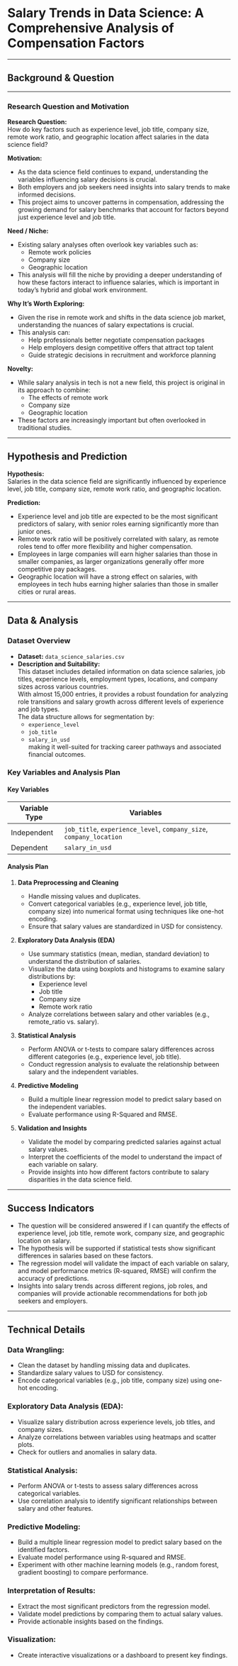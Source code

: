 # **Salary Trends in Data Science: A Comprehensive Analysis of Compensation Factors**
---
## Background & Question
---
### Research Question and Motivation

**Research Question:**  
How do key factors such as experience level, job title, company size, remote work ratio, and geographic location affect salaries in the data science field?

**Motivation:**
- As the data science field continues to expand, understanding the variables influencing salary decisions is crucial.
- Both employers and job seekers need insights into salary trends to make informed decisions.
- This project aims to uncover patterns in compensation, addressing the growing demand for salary benchmarks that account for factors beyond just experience level and job title.

**Need / Niche:**
- Existing salary analyses often overlook key variables such as:
  - Remote work policies  
  - Company size  
  - Geographic location  
- This analysis will fill the niche by providing a deeper understanding of how these factors interact to influence salaries, which is important in today’s hybrid and global work environment.

**Why It’s Worth Exploring:**
- Given the rise in remote work and shifts in the data science job market, understanding the nuances of salary expectations is crucial.
- This analysis can:
  - Help professionals better negotiate compensation packages  
  - Help employers design competitive offers that attract top talent  
  - Guide strategic decisions in recruitment and workforce planning  

**Novelty:**
- While salary analysis in tech is not a new field, this project is original in its approach to combine:
  - The effects of remote work  
  - Company size  
  - Geographic location  
- These factors are increasingly important but often overlooked in traditional studies.

---
## Hypothesis and Prediction

**Hypothesis:**  
Salaries in the data science field are significantly influenced by experience level, job title, company size, remote work ratio, and geographic location.

**Prediction:**
- Experience level and job title are expected to be the most significant predictors of salary, with senior roles earning significantly more than junior ones.
- Remote work ratio will be positively correlated with salary, as remote roles tend to offer more flexibility and higher compensation.
- Employees in large companies will earn higher salaries than those in smaller companies, as larger organizations generally offer more competitive pay packages.
- Geographic location will have a strong effect on salaries, with employees in tech hubs earning higher salaries than those in smaller cities or rural areas.

---

## Data & Analysis

### Dataset Overview

- **Dataset:** `data_science_salaries.csv`  
- **Description and Suitability:**  
  This dataset includes detailed information on data science salaries, job titles, experience levels, employment types, locations, and company sizes across various countries.  
  With almost 15,000 entries, it provides a robust foundation for analyzing role transitions and salary growth across different levels of experience and job types.  
  The data structure allows for segmentation by:
  - `experience_level`
  - `job_title`
  - `salary_in_usd`  
  making it well-suited for tracking career pathways and associated financial outcomes.

### Key Variables and Analysis Plan

#### Key Variables

| Variable Type       | Variables                                                                 |
|---------------------|---------------------------------------------------------------------------|
| Independent         | `job_title`, `experience_level`, `company_size`, `company_location`       |
| Dependent           | `salary_in_usd`                                                           |

#### Analysis Plan

1. **Data Preprocessing and Cleaning**
   - Handle missing values and duplicates.
   - Convert categorical variables (e.g., experience level, job title, company size) into numerical format using techniques like one-hot encoding.
   - Ensure that salary values are standardized in USD for consistency.

2. **Exploratory Data Analysis (EDA)**
   - Use summary statistics (mean, median, standard deviation) to understand the distribution of salaries.
   - Visualize the data using boxplots and histograms to examine salary distributions by:
     - Experience level  
     - Job title  
     - Company size  
     - Remote work ratio  
   - Analyze correlations between salary and other variables (e.g., remote_ratio vs. salary).

3. **Statistical Analysis**
   - Perform ANOVA or t-tests to compare salary differences across different categories (e.g., experience level, job title).
   - Conduct regression analysis to evaluate the relationship between salary and the independent variables.

4. **Predictive Modeling**
   - Build a multiple linear regression model to predict salary based on the independent variables.
   - Evaluate performance using R-Squared and RMSE.

5. **Validation and Insights**
   - Validate the model by comparing predicted salaries against actual salary values.
   - Interpret the coefficients of the model to understand the impact of each variable on salary.
   - Provide insights into how different factors contribute to salary disparities in the data science field.

---

## Success Indicators

- The question will be considered answered if I can quantify the effects of experience level, job title, remote work, company size, and geographic location on salary.
- The hypothesis will be supported if statistical tests show significant differences in salaries based on these factors.
- The regression model will validate the impact of each variable on salary, and model performance metrics (R-squared, RMSE) will confirm the accuracy of predictions.
- Insights into salary trends across different regions, job roles, and companies will provide actionable recommendations for both job seekers and employers.

---
## Technical Details
### Data Wrangling:
- Clean the dataset by handling missing data and duplicates.
- Standardize salary values to USD for consistency.
- Encode categorical variables (e.g., job title, company size) using one-hot encoding.

### Exploratory Data Analysis (EDA):
- Visualize salary distribution across experience levels, job titles, and company sizes.
- Analyze correlations between variables using heatmaps and scatter plots.
- Check for outliers and anomalies in salary data.

### Statistical Analysis:
- Perform ANOVA or t-tests to assess salary differences across categorical variables.
- Use correlation analysis to identify significant relationships between salary and other features.

### Predictive Modeling:
- Build a multiple linear regression model to predict salary based on the identified factors.
- Evaluate model performance using R-squared and RMSE.
- Experiment with other machine learning models (e.g., random forest, gradient boosting) to compare performance.

### Interpretation of Results:
- Extract the most significant predictors from the regression model.
- Validate model predictions by comparing them to actual salary values.
- Provide actionable insights based on the findings.

### Visualization:
- Create interactive visualizations or a dashboard to present key findings.
